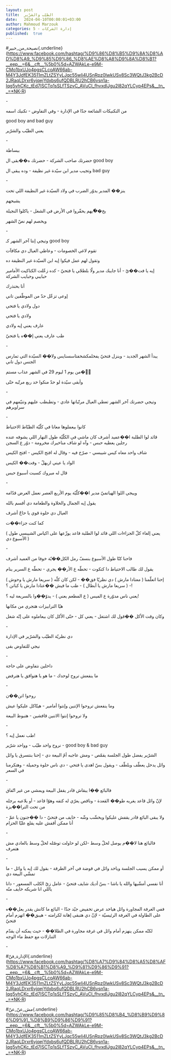 ```yaml
---
layout: post
title:  الطيّب والشرّير
date:   2024-04-10T00:00:01+03:00
author: Mahmoud Marzouk
categories: 5 - إدارة الشركات
published:  true
---
```

\#نصيحة_من_خبير{.underline}(https://www.facebook.com/hashtag/%D9%86%D8%B5%D9%8A%D8%AD%D8%A9_%D9%85%D9%86_%D8%AE%D8%A8%D9%8A%D8%B1?__eep__=6&__cft__%5b0%5d=AZWAkLe-e9M-CMo1bxUJo4pgsCLcoAW66ab-M4Y3JdfEK3511mZLtZSYyLJqc55wli4USnRpz0lwkUSv8Sc3WQtJ3kg2BcD2JRaqLDrxr6vjqejYdxbs6ufQDBLRU2hCB6vsn1a-Iqg5vhCKc_tEd7ISCTq1sSLfTSzvC_AVuCl_fhvxdlJgu2l82qYLCyp4EPs&__tn__=*NK-R)

\-

من التكنيكات الشائعة جدّا في الإدارة - وفي التفاوض - تكنيك
اسمه

good boy and bad guy

يعني الطيّب والشرّير

\-

ببساطة

حضرتك صاحب الشركة - حضرتك ه��بقى ال good boy

وتجيب مدير ابن سيّدة غير نظيفة - وده يبقى ال bad guy

\-

ينز�� المدير يدوّر الضرب في ولاد السيّدة غير النظيفة اللي تحت

يشبحهم

يخ��ّيهم يحفّروا في الأرض في الشغل - ياكلوا النجيلة

ويخصم لهم نصّ الشهر

\-

وتيجي إنتا آخر الشهر كـ good boy

تقوم لاغي الخصومات - وعاطي العيال دي مكافآت

وتقول لهم عمل فيكوا إيه ابن السيّدة غير النظيفة ده

إيه يا فت��يّ - أنا جايبك مدير ولّا بلطجّي يا فتحيّ - كده زعّلت الكتاكيت
الأمامير حبايبي وحبايب الشركة

أنا بحنذرك

إوعى تزعّل حدّ من الموظّفين تاني

دول ولادي يا فتحي

ولادي يا فتحي

عارف يعني إيه ولادي

طب عارف يعني إ��ه يا فتحيّ

\-

يبدأ الشهر الجديد - وينزل فتحيّ يفخلمكشخفتاسسنايس ولا�� السيّدة التي تمارس
الجنس دول تاني

من يوم 1 ليوم 29 في الشهر عذاب مستم��ّ

وأبقى سيّدة لو حدّ منكوا خد ربع مرتّبه حتّى

\-

وتيجي حضرتك آخر الشهر تعطي العيال مرتّباتها عادي - وتطبطب عليهم وتنيّمهم
في سراويرهم

\-

كانوا بيعملوها معانا في كلّيّة الظبّاط الاحتياط

قائد لوا الطلبة ا��عميد أشرف كان ماشي في الكلّيّة طول النهار اللي يشوفه
عنده رجلين يعطيه حبس - وآه لو شاف مناخيرك مخرومة - دوّر ع
السجن

شاف واحد معاه كيس شيبسي - صرّخ فيه - وقال له افتح الكيس - افتح
الكيس

الواد يا عيني ازبهلّ - وفت�� الكيس

قال له مبروك كسبت أسبوع حبس

\-

وييجي اللوا الهياتميّ مدير ا��كلّيّة يوم الأربع العصر نعمل العرض
قدّامه

يقول إيه الجمال والحلاوة والطعامة دي أقسم بالله

العيال دي حلوة قوي يا حاجّ أشرف

كما كنت جزاء��ت

( يعني إلغاء كلّ الجزاءات اللي قائد لوا الطلبة قاعد يوزّعها على اكياس
الشيبسي طول الأسبوع دي )

\-

فاحنا كنّا طول الأسبوع بنسفّ رمل الكل��يّة خوفا من العميد أشرف

يقول لك طالب الاحتياط دا كتكوت - تحطّه ع الأر�� يجري - تحطّه ع السرير
ينام

إحنا اتعلّمنا ( معتادا مارش ) دي نظريّا فق�� - لكن كان كلّه ( سريعا مارش يا
وحوش ) - ( سريعا مارش يا أبطال ) - طب ما فيش ��عتادا مارش يا كباتن
؟!

يعني ناس مدوّرة ع الميس ( ع المطعم يعني ) - يدوّ��وا بالسريعة ليه
؟!

هيّا الترابيزات هتجري من مكانها

وكان وقت الأكل ��قول لك اشتغل - يعني كل - حتّى الأكل كان بيعاملوه على إنّه
شغل

\-

دي نظريّة الطيّب والشرّير في الإدارة

نيجي للتفاوض بقى

\-

داخلين نتفاوض على حاجة

ما ينفعش تروح لوحدك - ما هو يا هتوافق يا هترفض

\-

روحوا اتن��ن

وما ينفعش تروحوا الإتنين وإنتوا أمامير - هيتّاكل عليكوا عيش

ولا تروحوا إنتوا الاتنين قافشين - هتبوظ البيعة

\-

طب نعمل إيه ؟!

نروح واحد طيّب - وواحد شرّير - good boy & bad guy

الشرّير يفضل طول الجلسة يقمّص - ومش عاجبه أمّ البيعة دي - إحنا بنتسرق يا
وائل

وائل يدخل يعطّف ويلطّف - ويقول بسّ اهدى يا فتحي - دي ناس حلوة وجميلة -
وهتكرمنا في السعر

\-

فالبائع ��ا يبقاش قادر يقفل البيعة ويمشي من غير اتّفاق

لإنّ وائل قاعد يغريه طو�� القعدة - وناقص يعرّي له كتفه وهوّا قاعد - أو
يلاعبه برجله من تحت الترا��يزة

ولا يبقى البائع قادر يقفش عليكوا ويخشّب وشّه - خايف من فتحيّ - دا ��جنون يا
عمّ - أنا ممكن أقفش عليه يقلع عليّا الحزام

\-

فالبائع هنا لا��م يوصل لحلّ وسط -لكن لو حاولت توصّله لحلّ وسط بالعادي مش
هتعرف

\-

أو ممكن يسيب الجلسة وياخد وائل في قوضة في آخر الطرقة - بقول لك إيه يا
وائل - ما تمشّي البيعة دي

أنا نفسي أمشّيها والله يا باشا - بسّ أديك شايف فتحيّ - عامل زيّ الكلب
المسعور - دانا ياللي انا شريكه خايف منّه

\-

ففي الغرفة المجاورة وائل هياخد عرض تخفيض جيّد جدّا - البائع ما كانش يقدر
يعل��ه على الطاولة في الغرفة الرئيسيّة - لإنّ دي هتبقى إهانة لكرامته -
هيبق�� اتهزم أمام فتحيّ

لكنّه ممكن ينهزم أمام وائل في غرفة مجاورة في الظلا�� - حيث يمكنه أن يقدّم
التنازلات مع حفظ ماء الوجه

\-

\#الإدارة_فنّ{.underline}(https://www.facebook.com/hashtag/%D8%A7%D9%84%D8%A5%D8%AF%D8%A7%D8%B1%D8%A9_%D9%81%D9%86%D9%91?__eep__=6&__cft__%5b0%5d=AZWAkLe-e9M-CMo1bxUJo4pgsCLcoAW66ab-M4Y3JdfEK3511mZLtZSYyLJqc55wli4USnRpz0lwkUSv8Sc3WQtJ3kg2BcD2JRaqLDrxr6vjqejYdxbs6ufQDBLRU2hCB6vsn1a-Iqg5vhCKc_tEd7ISCTq1sSLfTSzvC_AVuCl_fhvxdlJgu2l82qYLCyp4EPs&__tn__=*NK-R)

\#مش_عنّ\_عنّ{.underline}(https://www.facebook.com/hashtag/%D9%85%D8%B4_%D8%B9%D9%86%D9%91_%D8%B9%D9%86%D9%91?__eep__=6&__cft__%5b0%5d=AZWAkLe-e9M-CMo1bxUJo4pgsCLcoAW66ab-M4Y3JdfEK3511mZLtZSYyLJqc55wli4USnRpz0lwkUSv8Sc3WQtJ3kg2BcD2JRaqLDrxr6vjqejYdxbs6ufQDBLRU2hCB6vsn1a-Iqg5vhCKc_tEd7ISCTq1sSLfTSzvC_AVuCl_fhvxdlJgu2l82qYLCyp4EPs&__tn__=*NK-R)
